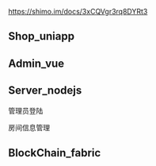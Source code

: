 https://shimo.im/docs/3xCQVgr3rq8DYRt3

## Shop_uniapp

## Admin_vue

## Server_nodejs

管理员登陆

房间信息管理



## BlockChain_fabric